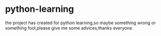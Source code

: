 # python-learning
the project has created for python learning,so maybe something wrong or something fool,please give me some advices,thanks everyone.
